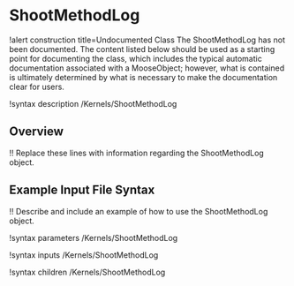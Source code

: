 # ShootMethodLog

!alert construction title=Undocumented Class
The ShootMethodLog has not been documented. The content listed below should be used as a starting point for
documenting the class, which includes the typical automatic documentation associated with a
MooseObject; however, what is contained is ultimately determined by what is necessary to make the
documentation clear for users.

!syntax description /Kernels/ShootMethodLog

## Overview

!! Replace these lines with information regarding the ShootMethodLog object.

## Example Input File Syntax

!! Describe and include an example of how to use the ShootMethodLog object.

!syntax parameters /Kernels/ShootMethodLog

!syntax inputs /Kernels/ShootMethodLog

!syntax children /Kernels/ShootMethodLog
